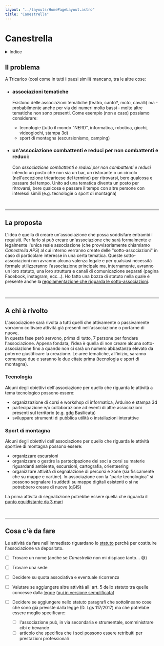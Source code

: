 ```yaml
---
layout: "../layouts/HomePageLayout.astro"
title: "Canestrella"
---
```


# Canestrella

<details>
<summary>Indice</summary>

- [Il problema](#il-problema)
- [La proposta](#la-proposta)
- [A chi è rivolto](#a-chi-è-rivolto)
  - [Tecnologia](#tecnologia)
  - [Sport di montagna](#sport-di-montagna)
- [Cosa c'è da fare](#cosa-cè-da-fare)

<br>

---

</details>

## Il problema

A Tricarico (così come in tutti i paesi simili) mancano, tra le altre cose:

- ### associazioni tematiche

  Esistono delle associazioni tematiche (teatro, canto?, moto, cavalli) ma - probabilmente anche per via dei numeri molto bassi - molte altre tematiche non sono presenti. Come esempio (non a caso) possiamo considerare:

  - tecnologie (tutto il mondo "NERD", informatica, robotica, giochi, videogiochi, stampa 3d)
  - sport di montagna (escursionismo, camping)

- ### un'associazione combattenti e reduci per non combattenti e reduci:

  Con _associazione combattenti e reduci per non combattenti e reduci_ intendo un posto che non sia un bar, un ristorante o un circolo (nell'accezione tricaricese del termine) per ritrovarsi, bere qualcosa e passare del tempo. Unito ad una tematica diventa un posto per ritrovarsi, bere qualcosa e passare il tempo con altre persone con interessi simili (e.g. tecnologie o sport di montagna)

<br>

---

## La proposta

L'idea è quella di creare un'associazione che possa soddisfare entrambi i requisiti. Per farlo si può creare un'associazione che sarà formalmente e legalmente l'unica reale associazione (che provvisoriamente chiamiamo _Canestrella APS_) al cui interno verranno create delle "sotto-associazioni" in caso di particolare interesse in una certa tematica. Queste sotto-associazioni non avranno alcuna valenza legale e per qualsiasi necessità formale utilizzeranno l'associazione principale ma, internamente, avranno un loro statuto, una loro struttura e canali di comunicazione separati (pagina Facebook, instagram, ecc...). Ho fatto una bozza di statuto nella quale è presente anche la [regolamentazione che riguarda le sotto-associazioni](statuto#art-5--finalità-e-attività).

<br>

---

## A chi è rivolto

L'associazione sarà rivolta a tutti quelli che attivamente o passivamente vorranno coltivare attività già presenti nell'associazione o portarne di nuove.  
In questa fase però servono, prima di tutto, 7 persone per fondare l'associazione. Appena fondata, l'idea è quella di non creare alcuna sotto-associazione fino a quando non ci sarà un numero abbastanza elevato da poterne giustificare la creazione. Le aree tematiche, all'inizio, saranno comunque due e saranno le due citate prima (tecnologia e sport di montagna).

### Tecnologia

Alcuni degli obiettivi dell'associazione per quello che riguarda le attività a tema tecnologico possono essere:

- organizzazione di corsi e workshop di informatica, Arduino e stampa 3d
- partecipazione e/o collaborazione ad eventi di altre associazioni presenti sul territorio (e.g. gdg Basilicata)
- sviluppare strumenti di pubblica utilità o installazioni interattive

### Sport di montagna

Alcuni degli obiettivi dell'associazione per quello che riguarda le attività sportive di montagna possono essere:

- organizzare escursioni
- organizzare o gestire la partecipazione dei soci a corsi su materie riguardanti ambiente, escursioni, cartografia, orienteering
- organizzare attività di segnalazione di percorsi e zone (sia fisicamente che su mappe e cartine). In associazione con la "parte tecnologica" si possono segnalare i suddetti su mappe digitali esistenti o si ne potrebbero creare di nuove (qGIS)

La prima attività di segnalazione potrebbe essere quella che riguarda il [punto equidistante da 3 mari](https://hosting-wololooo.web.app/#/)

<br>

---

## Cosa c'è da fare

Le attività da fare nell'immediato riguardano lo [statuto](statuto) perchè per costituire l'associazione va depositato.


- [ ] Trovare un nome (anche se _Canestrella_ non mi dispiace tanto... 😅)

- [ ] Trovare una sede

- [ ] Decidere su quota associativa e eventuale ricorrenza

- [ ] Valutare se aggiungere altre attività all' art. 5 dello statuto tra quelle concesse dalla [legge](https://www.gazzettaufficiale.it/atto/serie_generale/caricaArticolo?art.versione=3&art.idGruppo=2&art.flagTipoArticolo=0&art.codiceRedazionale=17G00128&art.idArticolo=5&art.idSottoArticolo=1&art.idSottoArticolo1=10&art.dataPubblicazioneGazzetta=2017-08-02&art.progressivo=0#art) ([qui in versione semplificata](listaAttivita))

- [ ] Decidere se aggiungere nello statuto paragrafi che sottolineano cose che sono già previste dalla legge (D. Lgs 117/2017) ma che potrebbe essere meglio specificare:
  - [ ] l'associazione può, in via secondaria e strumentale, somministrare cibi e bevande
  - [ ] articolo che specifica che i soci possono essere retribuiti per prestazioni professionali
